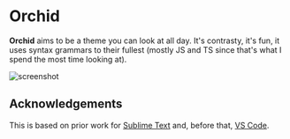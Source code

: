 # Orchid

**Orchid** aims to be a theme you can look at all day. It's contrasty, it's fun, it uses syntax grammars to their fullest (mostly JS and TS since that's what I spend the most time looking at).

![screenshot](https://github.com/patrickfatrick/orchid-theme-nova/blob/c05d31816e3c3c1ab981cf1335202a1b4740ad4b/orchid.novaextension/Images/extension/screenshot.png)

## Acknowledgements

This is based on prior work for [Sublime Text](https://github.com/patrickfatrick/orchid-theme-sublime) and, before that, [VS Code](https://github.com/patrickfatrick/orchid-vscode-colorizer).

